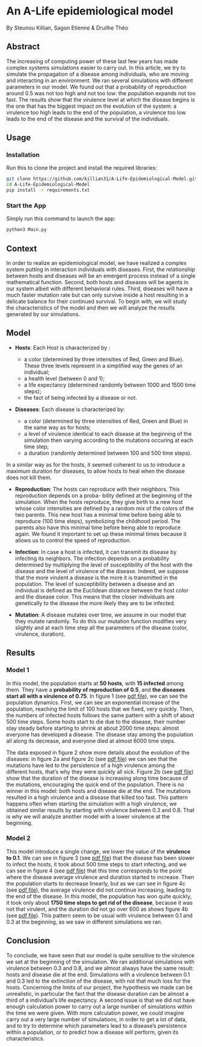 # An A-Life epidemiological model
By Steunou Killian, Sagon Etienne & Druilhe Théo
## Abstract
The increasing of computing power of these last few years has made complex systems simulations easier to carry out. In this article, we try to simulate the propagation of a disease among individuals, who are moving and interacting in an environment. We ran several simulations with different parameters in our model. We found out that a probability of reproduction around 0.5 was not too high and not too low: the population expands not too fast. The results show that the virulence level at which the disease begins is the one that has the biggest impact on the evolution of the system: a virulence too high leads to the end of the population, a virulence too low leads to the end of the disease and the survival of the individuals.

## Usage
### Installation
Run this to clone the project and install the required libraries:
```bash
git clone https://github.com/killian31/A-Life-Epidemiological-Model.git
cd A-Life-Epidemiological-Model
pip install -r requirements.txt
```

### Start the App
Simply run this command to launch the app:
```bash
python3 Main.py
```

## Context
In order to realize an epidemiological model, we have realized a complex system putting in interaction individuals with diseases. First, the relationship between hosts and diseases will be an emergent process instead of a single mathematical function. Second, both hosts and diseases will be agents in our system albeit with different behavioral rules. Third, diseases will have a much faster mutation rate but can only survive inside a host resulting in a delicate balance for their continued survival.
To begin with, we will study the characteristics of the model and then we will analyze the results generated by our simulations.

## Model
- **Hosts**: Each Host is characterized by :
  - a color (determined by three intensities of Red, Green and Blue). These three levels represent in a simplified way the genes of an individual;
  - a health level (between 0 and 1);
  - a life expectancy (determined randomly between 1000 and 1500 time steps);
  - the fact of being infected by a disease or not.

- **Diseases**: Each disease is characterized by:
  - a color (determined by three intensities of Red, Green and Blue) in the same way as for hosts;
  - a level of virulence identical to each disease at the beginning of the simulation then varying according to the mutations occuring at each time step;
  - a duration (randomly determined between 100 and 500 time steps).

In a similar way as for the hosts, it seemed coherent to us to introduce a maximum duration for diseases,
to allow hosts to heal when the disease does not kill them.

- **Reproduction**: The hosts can reproduce with their neighbors. This reproduction depends on a proba- bility defined at the beginning of the simulation. When the hosts reproduce, they give birth to a new host whose color intensities are defined by a random mix of the colors of the two parents. This new host has a minimal time before being able to reproduce (100 time steps), symbolizing the childhood period. The parents also have this minimal time before being able to reproduce again. We found it important to set up these minimal times because it allows us to control the speed of reproduction.

- **Infection**: In case a host is infected, it can transmit its disease by infecting its neighbors. The infection depends on a probability determined by multiplying the level of susceptibility of the host with the disease and the level of virulence of the disease. Indeed, we suppose that the more virulent a disease is the more it is transmitted in the population. The level of susceptibility between a disease and an individual is defined as the Euclidean distance between the host color and the disease color. This means that the closer individuals are genetically to the disease the more likely they are to be infected.

- **Mutation**: A disease mutates over time, we assume in our model that they mutate randomly. To do this our mutation function modifies very slightly and at each time step all the parameters of the disease (color, virulence, duration).

## Results
### Model 1

In this model, the population starts at **50 hosts**, with **15 infected** among them. They have a **probability of reproduction of 0.5**, and **the diseases start all with a virulence of 0.75**. In figure 1 (see [pdf file](Article.pdf)), we can see the population dynamics. First, we can see an exponential increase of the population, reaching the limit of 100 hosts that we fixed, very quickly. Then, the numbers of infected hosts follows the same pattern with a shift of about 500 time steps. Some hosts start to die due to the disease, their number stay steady before starting to shrink at about 2000 time steps: almost everyone has developed a disease. The disease stay among the population all along its decrease, and everyone died at almost 6000 time steps.

The data exposed in figure 2 show more details about the evolution of the diseases: in figure 2a and figure 2c (see [pdf file](Article.pdf)) we can see that the mutations have led to the persistence of a high virulence among the different hosts, that’s why they were quickly all sick. Figure 2b (see [pdf file](Article.pdf)) show that the duration of the disease is increasing along time because of the mutations, encouraging the quick end of the population.
There is no winner in this model: both hosts and disease die at the end. The mutations resulted in a high virulence and a disease that killed too fast. This pattern happens often when starting the simulation with a high virulence, we obtained similar results by starting with virulence between 0.3 and 0.8. That is why we will analyze another model with a lower virulence at the beginning.

### Model 2

This model introduce a single change, we lower the value of the **virulence to 0.1**. We can see in figure 3 (see [pdf file](Article.pdf)) that the disease has been slower to infect the hosts, it took about 500 time steps to start infecting, and we can see in figure 4 (see [pdf file](Article.pdf)) that this time corresponds to the point where the disease average virulence and duration started to increase. Then the population starts to decrease linearly, but as we can see in figure 4c (see [pdf file](Article.pdf)), the average virulence did not continue increasing, leading to the end of the disease.
In this model, the population has won quite quickly, it took only about **1750 time steps to get rid of the disease**, because it was not that virulent, and the duration did not go over 600 as shows figure 4b (see [pdf file](Article.pdf)). This pattern seem to be usual with virulence between 0.1 and 0.3 at the beginning, as we saw in different simulations we ran.

## Conclusion

To conclude, we have seen that our model is quite sensitive to the virulence we set at the beginning of the simulation. We ran additional simulations with virulence between 0.3 and 0.8, and we almost always have the same result: hosts and disease die at the end. Simulations with a virulence between 0.1 and 0.3 led to the extinction of the disease, with not that much loss for the hosts.
Concerning the limits of our project, the hypothesis we made can be unrealistic, in particular the fact that the disease duration can be almost a third of a individual’s life expectancy. A second issue is that we did not have enough calculation power to carry out a large number of simulations within the time we were given.
With more calculation power, we could imagine carry out a very large number of simulations, in order to get a lot of data, and to try to determine which parameters lead to a disease’s persistence within a population, or to predict how a disease will perform, given its characteristics.

